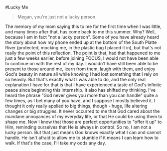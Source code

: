 #Lucky Me
>Megan, you're just not a lucky person.

The memory of my mom saying this to me for the first time when I was little, and many times after that, has come back to me this summer. Why? Well, because I am in fact "not a lucky person". Some of you have already heard the story about how my phone ended up at the bottom of the South Platte River (protected, mocking me, in the plastic bag I placed it in), but that's not really the point of this reflection. 
The point is that, had that happened to me just a few weeks earlier, before joining FOCUS, I would not have been able to continue on with the rest of my day. I wouldn't have still been able to be present to those around me, learn from them, laugh with them, and enjoy God's beauty in nature all while knowing I had lost something that I rely on so heavily. But that's exactly what I was able to do, and the only real explanation I have for that is that I have experienced a taste of God's infinite peace since beginning this internship. 
It also has shifted my thinking. I've heard the phrase "God never gives you more than you can handle" quite a few times, as I bet many of you have, and I suppose I mostly believed it. I thought it only really applied to big things, though - huge, life altering changes or big struggles. It never occurred to me that God cared about the mundane annoyances of my everyday life, or that He could be using them to shape me. Now I know that those are perfect opportunities to "offer it up" to Him, reminding ourselves that He is always in control.
So no, I am not a lucky person. But that just means God knows exactly what I can and cannot handle. He isn't afraid to allow me to stumble if it means I can learn how to walk. If that's the case, I'll take my odds any day.
